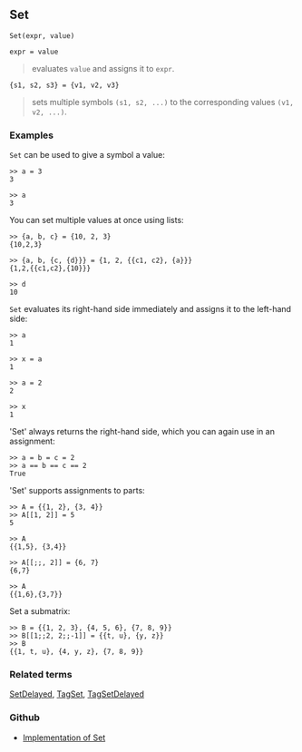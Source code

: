 ## Set

```
Set(expr, value)

expr = value
```

> evaluates `value` and assigns it to `expr`.

```
{s1, s2, s3} = {v1, v2, v3}
```

> sets multiple symbols `(s1, s2, ...)` to the corresponding values `(v1, v2, ...)`.

### Examples

`Set` can be used to give a symbol a value: 

```   
>> a = 3    
3  
 
>> a      
3
```
 
You can set multiple values at once using lists: 
   
```
>> {a, b, c} = {10, 2, 3}    
{10,2,3}    
 
>> {a, b, {c, {d}}} = {1, 2, {{c1, c2}, {a}}} 
{1,2,{{c1,c2},{10}}}

>> d    
10    
```

`Set` evaluates its right-hand side immediately and assigns it to the left-hand side: 
  
``` 
>> a    
1    

>> x = a    
1    

>> a = 2    
2    

>> x    
1    
```

'Set' always returns the right-hand side, which you can again use in an assignment: 
   
```
>> a = b = c = 2    
>> a == b == c == 2    
True    
```

'Set' supports assignments to parts:
    
```
>> A = {{1, 2}, {3, 4}}    
>> A[[1, 2]] = 5    
5    

>> A    
{{1,5}, {3,4}}    

>> A[[;;, 2]] = {6, 7}    
{6,7}    

>> A    
{{1,6},{3,7}} 
```
 
Set a submatrix: 

```   
>> B = {{1, 2, 3}, {4, 5, 6}, {7, 8, 9}}    
>> B[[1;;2, 2;;-1]] = {{t, u}, {y, z}}   
>> B    
{{1, t, u}, {4, y, z}, {7, 8, 9}}    
```

### Related terms 
[SetDelayed](SetDelayed.md), [TagSet](TagSet.md), [TagSetDelayed](TagSetDelayed.md) 

### Github

* [Implementation of Set](https://github.com/axkr/symja_android_library/blob/master/symja_android_library/matheclipse-core/src/main/java/org/matheclipse/core/builtin/PatternMatching.java#L1818) 
